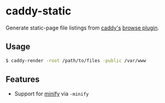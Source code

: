 # caddy-static

Generate static-page file listings from [caddy's](https://github.com/mholt/caddy) [browse plugin](https://caddyserver.com/docs/browse).

## Usage

```sh
$ caddy-render -root /path/to/files -public /var/www

```

## Features

- Support for [minify](https://caddyserver.com/docs/http.minify) via `-minify`
